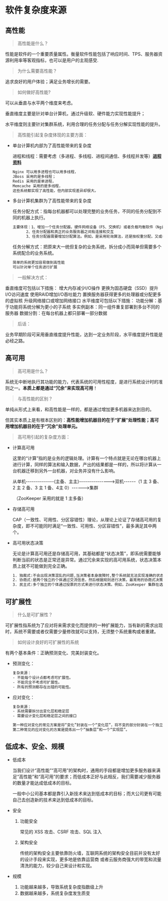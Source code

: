 # 软件复杂度来源

## 高性能

> 高性能是什么？

性能是软件的一个重要质量属性。衡量软件性能包括了响应时间、TPS、服务器资源利用率等客观指标，也可以是用户的主观感受.

> 为什么需要高性能？

追求良好的用户体验；满足业务增长的需要。

> 如何做好高性能?

可以从垂直与水平两个维度来考虑。

垂直维度主要是针对单台计算机，通过升级软、硬件能力实现性能提升；

水平维度则主要针对集群系统，利用合理的任务分配与任务分解实现性能的提升。

> 高性能引起复杂度体现的主要方面：

- 单台计算机内部为了高性能带来的复杂度

  进程和线程：需要考虑（多进程、多线程、进程间通信、多线程并发等）[**进程资料**](http://concurrent.redspider.group/article/01/2.html)

  ~~~xml
  Nginx 可以用多进程也可以用多线程，
  JBoss 采用的是多线程；
  Redis 采用的是单进程，
  Memcache 采用的是多线程，
  这些系统都实现了高性能，但内部实现差异却很大。
  ~~~

- 多台计算机集群为了高性能带来的复杂度

  任务分配方式：指每台机器都可以处理完整的业务任务，不同的任务分配到不同的机器上执行。

  ~~~xml
  主要体现：1、增加一个任务分配器，硬件网络设备（F5、交换机）或者负载均衡软件（Nginx等）
  		2、任务分配器和真正的业务服务器之间有连接和交互
  		3、任务分配器需要增加分配算法。例如，是采用轮询算法，还是按权重分配，又或者按照负载进行分配。
  ~~~

  任务分解方式：把原来大一统但复杂的业务系统，拆分成小而简单但需要多个系统配合的业务系统。

  ~~~xml
  简单的系统更加容易做到高性能
  可以针对单个任务进行扩展
  ~~~


> 一般解决方式：

垂直维度可包括以下措施：
		增大内存减少I/O操作
		更换为固态硬盘（SSD）提升I/O访问速度
		使用RAID增加I/O吞吐能力
		置换服务器获得更多的处理器或分配更多的虚拟核
		升级网络接口或增加网络接口
水平维度可包括以下措施：
		功能分解：基于功能将系统分解为更小的子系统
		多实例副本：同一组件重复部署到多台不同的服务器
		数据分割：在每台机器上都只部署一部分数据

> 后话：

业务早期阶段可采用垂直维度提升性能，达到一定业务阶段，水平维度提升性能是必经之路。

## 高可用

> 高可用是什么？

系统无中断地执行其功能的能力，代表系统的可用性程度，是进行系统设计时的准则之一。**本质上都是通过“冗余”来实现高可用**！

> 与高性能的区别？

单纯从形式上来看，和高性能是一样的，都是通过增加更多机器来达到目的。

但其实本质上是有根本区别的：**高性能增加机器目的在于“扩展”处理性能；高可用增加机器目的在于“冗余”处理单元。**

> 高可用引起的复杂度方面：

- 计算高可用

  这里的“计算”指的是业务的逻辑处理。计算有一个特点就是无论在哪台机器上进行计算，同样的算法和输入数据，产出的结果都是一样的，所以将计算从一台机器迁移到另外一台机器，对业务并没有什么影响。

  从单机--------------(主备、主主)--------------->双机------（1 主 3 备、2 主 2 备、3 主 1 备、4主 0）------>集群

  ​																	                         （ZooKeeper 采用的就是 1 主多备）

- 存储高可用

  CAP（一致性、可用性、分区容错性）理论，从理论上论证了存储高可用的复杂度，即不可能同时满足“一致性、可用性、分区容错性”，最多满足其中两个。



- 高可用状态决策

  无论是计算高可用还是存储高可用，其基础都是“状态决策”，即系统需要能够判断当前的状态是正常还是异常。通过冗余来实现的高可用系统，状态决策本质上就不可能做到完全正确。

  ```xml
  1. 独裁式:不会出现决策混乱的问题,当决策者本身故障时,整个系统就无法实现准确的状态决策。
  2. 协商式:是两个独立的个体通过交流信息，然后根据规则进行决策，最常用的协商式决策就是主备决策。在某些场景总是存在一些问题。
  3. 民主式:多个独立的个体通过投票的方式来进行状态决策。例如，ZooKeeper 集群在选举 leader 时就是采用这种方式。但是会存在“脑裂”的情况。为了解决脑裂问题，民主式决策的系统一般都采用“投票节点数必须超过系统总节点数一半”规则来处理。
  ```

  

## 可扩展性

> 什么是可扩展性？

可扩展性指系统为了应对将来需求变化而提供的一种扩展能力，当有新的需求出现时，系统不需要或者仅需要少量修改就可以支持，无须整个系统重构或者重建。

> 如何设计良好的可扩展性的系统

有两个基本条件：正确预测变化、完美封装变化。

- 预测变化：

  ~~~xml
  复杂来源：
  - 不能每个设计点都考虑可扩展性。
  - 不能完全不考虑可扩展性。
  - 所有的预测都存在出错的可能性。
  ~~~

- 应对变化：

  ~~~xml
  复杂来源：
  - 系统需要拆分出变化层和稳定层
  - 需要设计变化层和稳定层之间的接口
  
  第一种应对变化的常见方案是将“变化”封装在一个“变化层”，将不变的部分封装在一个独立的“稳定层”。
  第二种常见的应对变化的方案是提炼出一个“抽象层”和一个“实现层”。
  ~~~



## 低成本、安全、规模

- 低成本

  当我们设计“高性能”“高可用”的架构时，通用的手段都是增加更多服务器来满足“高性能”和“高可用”的要求；而低成本正好与此相反，我们需要减少服务器的数量才能达成低成本的目标。

  一般中小公司基本都是靠引入新技术来达到低成本的目标；而大公司更有可能自己去创造新的技术来达到低成本的目标。

- 安全

  1. 功能安全

     常见的 XSS 攻击、CSRF 攻击、SQL 注入

  2. 架构安全

     传统的架构安全主要依靠防火墙，互联网系统的架构安全目前并没有太好的设计手段来实现，更多地是依靠运营商
     或者云服务商强大的带宽和流量清洗的能力，较少自己来设计和实现。

- 规模
  1. 功能越来越多，导致系统复杂度指数级上升
  2. 数据越来越多，系统复杂度发生质变
